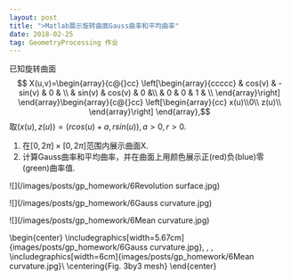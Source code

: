 ```yaml
---
layout: post
title: ">Matlab展示旋转曲面Gauss曲率和平均曲率"
date: 2018-02-25
tag: GeometryProcessing 作业
---
```


已知旋转曲面
$$ X(u,v)=\begin{array}{c@{}cc}
\left[\begin{array}{ccccc}
 & cos(v) & -sin(v) & 0 & \\
& sin(v) & cos(v) & 0 &\\
 & 0 & 0 & 1 & \\
\end{array}\right]
\end{array}\begin{array}{c@{}cc}
\left[\begin{array}{cc}
 x(u)\\0\\ z(u)\\
\end{array}\right]
\end{array},$$
取$(x(u),z(u)) = (r cos(u)+a, r sin(u)), a >0, r > 0$.

 1. 在$[0, 2\pi]\times[0, 2\pi]$范围内展示曲面X.
 2. 计算Gauss曲率和平均曲率，并在曲面上用颜色展示正(red)负(blue)零(green)曲率值.

![](/images/posts/gp_homework/6Revolution surface.jpg)

![](/images/posts/gp_homework/6Gauss curvature.jpg)

![](/images/posts/gp_homework/6Mean curvature.jpg)

\begin{center}
\includegraphics[width=5.67cm]{images/posts/gp_homework/6Gauss curvature.jpg}\, \, \,
\includegraphics[width=6cm]{images/posts/gp_homework/6Mean curvature.jpg}\\
\centering{Fig. 3by3 mesh}
\end{center}
